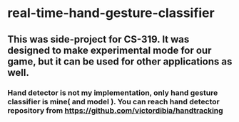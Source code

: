 # real-time-hand-gesture-classifier
## This was side-project for CS-319. It was designed to make experimental mode for our game, but it can be used for other applications as well.
### Hand detector is not my implementation, only hand gesture classifier is mine( and model ). You can reach hand detector repository from https://github.com/victordibia/handtracking
